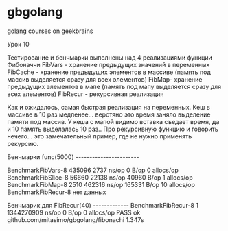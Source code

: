 # gbgolang
golang courses on geekbrains

Урок 10

Тестирование и бенчмарки выполнены над 4 реализациями функции Фибоначчи
FibVars - хранение предыдущих значений в переменных
FibCache - хранение предыдущих элементов в массиве (память под массив выделяется сразу для всех элементов)
FibMap- хранение предыдущих элементов в мапе (память под мапу выделяется сразу для всех элементов)
FibRecur - рекурсивная реализация

Как и ожидалось, самая быстрая реализация на переменных.
Кеш в массиве в 10 раз медленее... веротяно это время заняло выделение памяти под массив.
У кеша с мапой видимо вставка съедает время, да и 10 память выделалась 10 раз..
Про рекурсивную функцию и говорить нечего... это замечательный пример, где не нужно применять рекурсию.


Бенчмарки func(5000) -----------------------

BenchmarkFibVars-8        435096              2737 ns/op               0 B/op          0 allocs/op
BenchmarkFibSlice-8        56660             22138 ns/op           40960 B/op          1 allocs/op
BenchmarkFibMap-8           2510            462316 ns/op          165331 B/op         10 allocs/op
BenchmarkFibRecur-8   нет данных     

Бенчмарик для FibRecur(40) -------------
BenchmarkFibRecur-8   	       1	    1344270909 ns/op	           0 B/op	       0 allocs/op
PASS
ok  	github.com/mitasimo/gbgolang/fibonachi	1.347s
